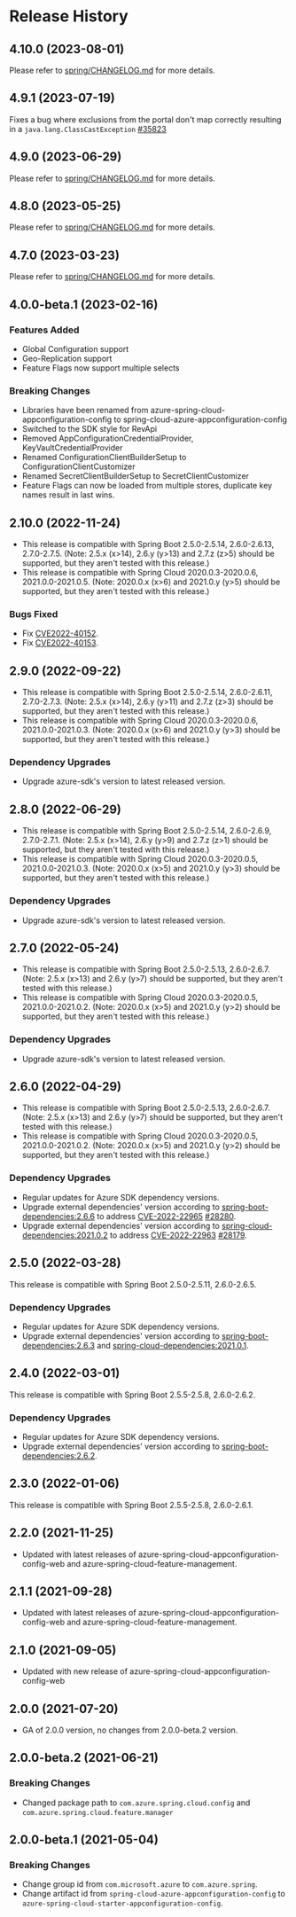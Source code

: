# Release History

## 4.10.0 (2023-08-01)

Please refer to [spring/CHANGELOG.md](https://github.com/Azure/azure-sdk-for-java/tree/main/sdk/spring/CHANGELOG.md#4100-2023-08-01) for more details.

## 4.9.1 (2023-07-19)

Fixes a bug where exclusions from the portal don't map correctly resulting in a `java.lang.ClassCastException` [#35823](https://github.com/Azure/azure-sdk-for-java/issues/35823)

## 4.9.0 (2023-06-29)

Please refer to [spring/CHANGELOG.md](https://github.com/Azure/azure-sdk-for-java/tree/main/sdk/spring/CHANGELOG.md#490-2023-06-29) for more details.

## 4.8.0 (2023-05-25)

Please refer to [spring/CHANGELOG.md](https://github.com/Azure/azure-sdk-for-java/tree/main/sdk/spring/CHANGELOG.md#480-2023-05-25) for more details.

## 4.7.0 (2023-03-23)

Please refer to [spring/CHANGELOG.md](https://github.com/Azure/azure-sdk-for-java/tree/main/sdk/spring/CHANGELOG.md#470-2023-03-23) for more details.

## 4.0.0-beta.1 (2023-02-16)

### Features Added
* Global Configuration support
* Geo-Replication support
* Feature Flags now support multiple selects

### Breaking Changes
* Libraries have been renamed from azure-spring-cloud-appconfiguration-config to spring-cloud-azure-appconfiguration-config
* Switched to the SDK style for RevApi
* Removed AppConfigurationCredentialProvider, KeyVaultCredentialProvider
* Renamed ConfigurationClientBuilderSetup to ConfigurationClientCustomizer
* Renamed SecretClientBuilderSetup to SecretClientCustomizer
* Feature Flags can now be loaded from multiple stores, duplicate key names result in last wins.

## 2.10.0 (2022-11-24)
- This release is compatible with Spring Boot 2.5.0-2.5.14, 2.6.0-2.6.13, 2.7.0-2.7.5. (Note: 2.5.x (x>14), 2.6.y (y>13) and 2.7.z (z>5) should be supported, but they aren't tested with this release.)
- This release is compatible with Spring Cloud 2020.0.3-2020.0.6, 2021.0.0-2021.0.5. (Note: 2020.0.x (x>6) and 2021.0.y (y>5) should be supported, but they aren't tested with this release.)

### Bugs Fixed
- Fix [CVE2022-40152](https://nvd.nist.gov/vuln/detail/CVE-2022-40152).
- Fix [CVE2022-40153](https://nvd.nist.gov/vuln/detail/CVE-2022-40153).

## 2.9.0 (2022-09-22)
- This release is compatible with Spring Boot 2.5.0-2.5.14, 2.6.0-2.6.11, 2.7.0-2.7.3. (Note: 2.5.x (x>14), 2.6.y (y>11) and 2.7.z (z>3) should be supported, but they aren't tested with this release.)
- This release is compatible with Spring Cloud 2020.0.3-2020.0.6, 2021.0.0-2021.0.3. (Note: 2020.0.x (x>6) and 2021.0.y (y>3) should be supported, but they aren't tested with this release.)

### Dependency Upgrades
- Upgrade azure-sdk's version to latest released version.

## 2.8.0 (2022-06-29)
- This release is compatible with Spring Boot 2.5.0-2.5.14, 2.6.0-2.6.9, 2.7.0-2.7.1. (Note: 2.5.x (x>14), 2.6.y (y>9) and 2.7.z (z>1) should be supported, but they aren't tested with this release.)
- This release is compatible with Spring Cloud 2020.0.3-2020.0.5, 2021.0.0-2021.0.3. (Note: 2020.0.x (x>5) and 2021.0.y (y>3) should be supported, but they aren't tested with this release.)

### Dependency Upgrades
- Upgrade azure-sdk's version to latest released version.

## 2.7.0 (2022-05-24)
- This release is compatible with Spring Boot 2.5.0-2.5.13, 2.6.0-2.6.7. (Note: 2.5.x (x>13) and 2.6.y (y>7) should be supported, but they aren't tested with this release.)
- This release is compatible with Spring Cloud 2020.0.3-2020.0.5, 2021.0.0-2021.0.2. (Note: 2020.0.x (x>5) and 2021.0.y (y>2) should be supported, but they aren't tested with this release.)

### Dependency Upgrades
- Upgrade azure-sdk's version to latest released version.

## 2.6.0 (2022-04-29)
- This release is compatible with Spring Boot 2.5.0-2.5.13, 2.6.0-2.6.7. (Note: 2.5.x (x>13) and 2.6.y (y>7) should be supported, but they aren't tested with this release.)
- This release is compatible with Spring Cloud 2020.0.3-2020.0.5, 2021.0.0-2021.0.2. (Note: 2020.0.x (x>5) and 2021.0.y (y>2) should be supported, but they aren't tested with this release.)

### Dependency Upgrades
- Regular updates for Azure SDK dependency versions.
- Upgrade external dependencies' version according to [spring-boot-dependencies:2.6.6](https://repo1.maven.org/maven2/org/springframework/boot/spring-boot-dependencies/2.6.6/spring-boot-dependencies-2.6.6.pom) to address [CVE-2022-22965](https://github.com/advisories/GHSA-36p3-wjmg-h94x) [#28280](https://github.com/Azure/azure-sdk-for-java/pull/28280).
- Upgrade external dependencies' version according to [spring-cloud-dependencies:2021.0.2](https://repo1.maven.org/maven2/org/springframework/cloud/spring-cloud-dependencies/2021.0.2/spring-cloud-dependencies-2021.0.2.pom) to address [CVE-2022-22963](https://github.com/advisories/GHSA-6v73-fgf6-w5j7) [#28179](https://github.com/Azure/azure-sdk-for-java/issues/28179).

## 2.5.0 (2022-03-28)
This release is compatible with Spring Boot 2.5.0-2.5.11, 2.6.0-2.6.5.

### Dependency Upgrades
- Regular updates for Azure SDK dependency versions.
- Upgrade external dependencies' version according to [spring-boot-dependencies:2.6.3](https://repo1.maven.org/maven2/org/springframework/boot/spring-boot-dependencies/2.6.3/spring-boot-dependencies-2.6.3.pom) and [spring-cloud-dependencies:2021.0.1](https://repo1.maven.org/maven2/org/springframework/cloud/spring-cloud-dependencies/2021.0.1/).

## 2.4.0 (2022-03-01)
This release is compatible with Spring Boot 2.5.5-2.5.8, 2.6.0-2.6.2.

### Dependency Upgrades
- Regular updates for Azure SDK dependency versions.
- Upgrade external dependencies' version according to [spring-boot-dependencies:2.6.2](https://repo1.maven.org/maven2/org/springframework/boot/spring-boot-dependencies/2.6.2/spring-boot-dependencies-2.6.2.pom).

## 2.3.0 (2022-01-06)
This release is compatible with Spring Boot 2.5.5-2.5.8, 2.6.0-2.6.1.

## 2.2.0 (2021-11-25)

* Updated with latest releases of azure-spring-cloud-appconfiguration-config-web and azure-spring-cloud-feature-management.

## 2.1.1 (2021-09-28)

* Updated with latest releases of azure-spring-cloud-appconfiguration-config-web and azure-spring-cloud-feature-management.

## 2.1.0 (2021-09-05)

* Updated with new release of azure-spring-cloud-appconfiguration-config-web

## 2.0.0 (2021-07-20)

* GA of 2.0.0 version, no changes from 2.0.0-beta.2 version.

## 2.0.0-beta.2 (2021-06-21)
### Breaking Changes
- Changed package path to `com.azure.spring.cloud.config` and `com.azure.spring.cloud.feature.manager`


## 2.0.0-beta.1 (2021-05-04)
### Breaking Changes
- Change group id from `com.microsoft.azure` to `com.azure.spring`.
- Change artifact id from `spring-cloud-azure-appconfiguration-config` to `azure-spring-cloud-starter-appconfiguration-config`.
